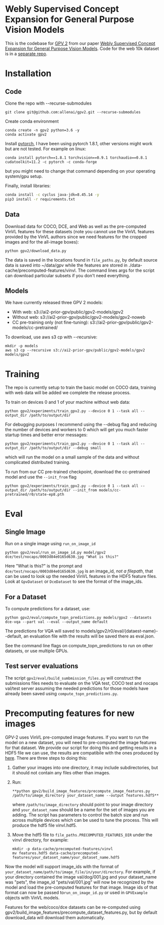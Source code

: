 # Webly Supervised Concept Expansion for General Purpose Vision Models
This is the codebase for [GPV 2](https://prior.allenai.org/projects/gpv2) from our paper [Webly Supervised Concept Expansion for General Purpose Vision Models](http://arxiv.org/abs/2202.02317).
Code for the web 10k dataset is in a [separate repo](https://prior.allenai.org/projects/gpv2). 

# Installation
## Code
Clone the repo with --recurse-submodules
```
git clone git@github.com:allenai/gpv2.git --recurse-submodules
```

Create conda environment
```
conda create -n gpv2 python=3.6 -y
conda activate gpv2
```

Install [pytorch](https://pytorch.org/), I have been using pytorch 1.8.1, 
other versions might work but are not tested. For example on linux:

```
conda install pytorch==1.8.1 torchvision==0.9.1 torchaudio==0.8.1 cudatoolkit=11.2 -c pytorch -c conda-forge
```

but you might need to change that command depending on your operating system/gpu setup.

Finally, install libraries:
```bash
conda install -c cyclus java-jdk=8.45.14 -y  
pip3 install -r requirements.txt
```
 
## Data
Download data for COCO, DCE, and Web as well as the pre-computed VinVL features for these datasets
(note you cannot use the VinVL features provided by the VinVL authors since we need features 
for the cropped images and for the all-image boxes):
```
python gpv2/download_data.py 
```

The data is saved in the locations found in `file_paths.py`, by default source data is saved 
into ~/data/gpv while the features are stored in ./data-cache/precomputed-features/vinvl.
The command lines args for the script can download particular subsets if you don't need
everything.

## Models
We have currently released three GPV 2 models:

- With web: s3://ai2-prior-gpv/public/gpv2-models/gpv2
- Without web: s3://ai2-prior-gpv/public/gpv2-models/gpv2-noweb
- CC pre-training only (not fine-tuning): s3://ai2-prior-gpv/public/gpv2-models/cc-pretrained/

To download, use aws s3 cp with --recursive:

```
mkdir -p models
aws s3 cp --recursive s3://ai2-prior-gpv/public/gpv2-models/gpv2 models/gpv2
```

# Training
The repo is currently setup to train the basic model on COCO data, training with web data will be 
added we complete the release process.

To train on devices 0 and 1 of your machine without web data:

```
python gpv2/experiments/train_gpv2.py --device 0 1 --task all --output_dir /path/to/output/dir
```

For debugging purposes I recommend using the --debug flag and reducing the number of devices and 
workers to 0 which will get you much faster startup times and better error messages:

```
python gpv2/experiments/train_gpv2.py --device 0 1 --task all --output_dir /path/to/output/dir --debug small
```

which will run the model on a small sample of the data and without complicated distributed training.

To run from our CC pre-trained checkpoint, download the cc-pretrained model and use the `--init_from` flag

```
python gpv2/experiments/train_gpv2.py --device 0 1 --task all --output_dir /path/to/output/dir --init_from models/cc-pretrained/r0/state-ep8.pth
```

# Eval

## Single Image
Run on a single image using `run_on_image_id` 

```
python gpv2/eval/run_on_image_id.py model/gpv2 dce/test/nocaps/0003d84e0165d630.jpg "What is this?"
```

Here "What is this?" is the prompt and `dce/test/nocaps/0003d84e0165d630.jpg` is an image_id, _not a filepath_, that 
can be used to look up the needed VinVL features in the HDF5 feature files.
Look at `GpvDataset` or `DceDataset` to see the format of the image_ids.

## For a Dataset 
To compute predictions for a dataset, use:

```
python gpv2/eval/compute_topn_predictions.py models/gpv2 --datasets dce-vqa --part val --eval --output_name default
```

The predictions for VQA will saved to models/gpv2/r0/eval/{dataest-name}--default, an 
evaluation file with the results will be saved there as eval.json. 

See the command line flags on compute_topn_predictions to run on other datasets, or 
use multiple GPUs.


## Test server evaluations
The script `gpv2/eval/build_sumbmission_files.py` will construct the submissions files needs to evaluate on the VQA test, COCO test 
and nocaps val/test server assuming the needed predictions for those models have already been saved
using `compute_topn_predictions.py`.


# Precomputing features for new images
GPV-2 uses VinVL pre-computed image features.
If you want to run the model on a new dataset, you will need to pre-computed the image features
for that dataset. We provide our script for doing this and getting results in a HDF5 file we
can use, the results are compatibile with the ones produced by [here](https://github.com/microsoft/scene_graph_benchmark#vinvl-feature-extraction).
There are three steps to doing this:

1. Gather your images into one directory, it may include subdirectories, but it should not contain any
   files other than images.
2. Run:

    ```
    **python gpv2/build_image_features/precompute_image_features.py /path/to/image_directory your_dataset_name --output features.hdf5**
    ```
   where `/path/to/image_directory` should point to your image directory and `your_dataset_name` should
   be a name for the set of images you are adding. The script has parameters to control the batch size and run across multiple devices
   which can be used to tune the process. This will
   produce the hdf5 file vinvl.hdf5.

3. Move the hdf5 file to `file_paths.PRECOMPUTED_FEATURES_DIR` under the vinvl directory, for example:

    ```
    mkdir -p data-cache/precomputed-features/vinvl
    mv features.hdf5 data-cache/precomputed-features/your_dataset_name/your_dataset_name.hdf5
    ```

Now the model will support image_ids with the format of `your_dataset_name/path/to/image_file/in/your/directory`.
For example, if your directory contained the
image val/dog/001.jpg and your dataset_name was "pets", the image_id "pets/val/001.jpg" will
now be recognized by the model and load the pre-computed features for that image. Image ids of that format
can now be passed to`run_on_image_id.py` or used in `GPVExample` objects with VinVL models.

Features for the web/coco/dce datasets can be re-computed using gpv2/build_image_features/precompute_dataset_features.py,
but by default download_data will download them automatically.
